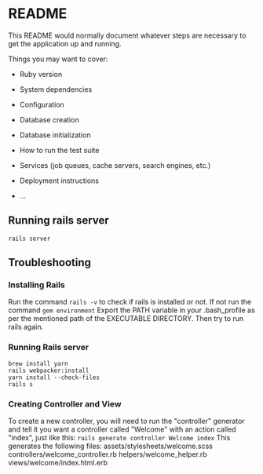 # README

This README would normally document whatever steps are necessary to get the
application up and running.

Things you may want to cover:

* Ruby version

* System dependencies

* Configuration

* Database creation

* Database initialization

* How to run the test suite

* Services (job queues, cache servers, search engines, etc.)

* Deployment instructions

* ...

## Running rails server
`rails server`

## Troubleshooting
### Installing Rails
Run the command 
`rails -v` 
to check if rails is installed or not. 
If not run the command 
`gem environment` 
Export the PATH variable in your .bash_profile as per the mentioned path of the EXECUTABLE DIRECTORY. Then try to run rails again.

### Running Rails server
```
brew install yarn
rails webpacker:install
yarn install --check-files
rails s
```

### Creating Controller and View

To create a new controller, you will need to run the "controller" generator and tell it you want a controller called "Welcome" with an action called "index", just like this:
```rails generate controller Welcome index```
This generates the following files:
assets/stylesheets/welcome.scss
controllers/welcome_controller.rb
helpers/welcome_helper.rb
views/welcome/index.html.erb


